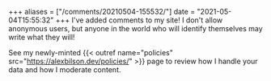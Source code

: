 +++
aliases = ["/comments/20210504-155532/"]
date = "2021-05-04T15:55:32"
+++
I've added comments to my site! I don't allow anonymous users, but anyone in the world who will identify themselves may write what they will!

See my newly-minted {{< outref name="policies" src="https://alexbilson.dev/policies/" >}} page to review how I handle your data and how I moderate content.

